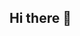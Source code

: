 ## Hi there 👋

<!--
**donaina/donaina** is a ✨ _special_ ✨ repository because its `README.md` (this file) appears on your GitHub profile.

Here are some ideas to get you started:


[![GitHub Streak](https://github-readme-streak-stats.herokuapp.com/?user=donaina)](https://git.io/streak-stats)

- 🔭 I’m currently working on ...
- 🌱 I’m currently learning ...
- 👯 I’m looking to collaborate on ...
- 🤔 I’m looking for help with ...
- 💬 Ask me about ...
- 📫 How to reach me: ...
- 😄 Pronouns: ...
- ⚡ Fun fact: ...
-->

